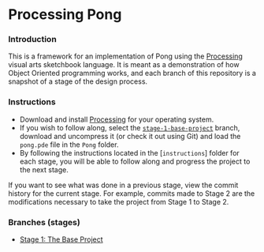 # Processing Pong

### Introduction

This is a framework for an implementation of Pong using the [Processing](http://processing.org) visual arts sketchbook language. It is meant as a demonstration of how Object Oriented programming works, and each branch of this repository is a snapshot of a stage of the design process.

### Instructions

- Download and install [Processing](http://processing.org) for your operating system.
- If you wish to follow along, select the [`stage-1-base-project`](https://github.com/jchuahtacc/ProcessingPong/tree/stage-1-base-project) branch, download and uncompress it (or check it out using Git) and load the `pong.pde` file in the `Pong` folder.
- By following the instructions located in the [`instructions`] folder for each stage, you will be able to follow along and progress the project to the next stage.

If you want to see what was done in a previous stage, view the commit history for the current stage. For example, commits made to Stage 2 are the modifications necessary to take the project from Stage 1 to Stage 2.

### Branches (stages)

- [Stage 1: The Base Project](https://github.com/jchuahtacc/ProcessingPong/tree/stage-1-base-project)
